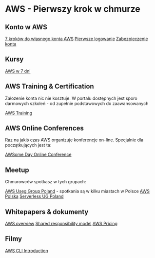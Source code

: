 # AWS - Pierwszy krok w chmurze

## Konto w AWS

[7 kroków do własnego konta AWS](https://swiatchmury.pl/7-krokow-do-wlasnego-konta-w-aws/)
[Pierwsze logowanie](https://swiatchmury.pl/pierwsze-logowanie-w-aws/)
[Zabezpieczenie konta](https://swiatchmury.pl/zabezpiecz-sie-twoje-konto-w-aws-tez/)

## Kursy

[AWS w 7 dni](https://www.udemy.com/course/aws-w-7-dni/)

## AWS Training & Certification

Załozenie konta nic nie kosztuje. W portalu dostępnych jest sporo darmowych szkoleń - od zupełnie podstawowych do zaawansowanych

[AWS Training](https://www.aws.training/)

## AWS Online Conferences

Raz na jakiś czas AWS organizuje konferencje on-line. Specjalnie dla początkujących jest ta:

[AWSome Day Online Conference](https://aws.amazon.com/events/awsome-day/awsome-day-online/)

## Meetup

Chmurowców spotkasz w tych grupach:

[AWS Useg Group Poland](https://www.meetup.com/AWSUGPL) - spotkania są w kilku miastach w Polsce
[AWS Polska](https://www.meetup.com/aws-polska)
[Serverless UG Poland](https://www.meetup.com/ServerlessUGPL/)

## Whitepapers & dokumenty

[AWS overview](https://d1.awsstatic.com/whitepapers/aws-overview.pdf)
[Shared responsibility model](https://aws.amazon.com/compliance/shared-responsibility-model/)
[AWS Pricing](http://d0.awsstatic.com/whitepapers/aws_pricing_overview.pdf)

## Filmy

[AWS CLI Introduction](https://www.youtube.com/watch?v=iC8zVT5r7Jw)